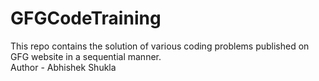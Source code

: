 # GFGCodeTraining
This repo contains the solution of various coding problems published on GFG website in a sequential manner.
<br>Author - Abhishek Shukla
